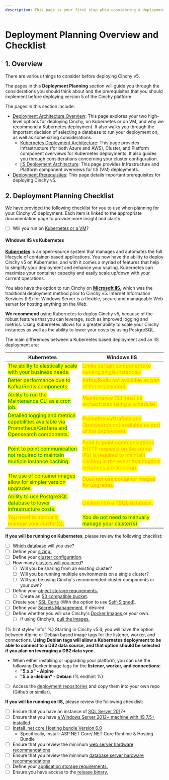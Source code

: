 ```yaml
---
description: This page is your first stop when considering a deployment of Cinchy v5.
---
```


# Deployment Planning Overview and Checklist

## 1. Overview

There are various things to consider before deploying Cinchy v5.

The pages in this **Deployment Planning** section will guide you through the considerations you should think about and the prerequisites that you should implement before deploying version 5 of the Cinchy platform.

The pages in this section include:

* [Deployment Architecture Overview](deployment-architecture-overview/): This page explores your two high-level options for deploying Cinchy, on Kubernetes or on VM, and why we recommend a Kubernetes deployment. It also walks you through the important decision of selecting a database to run your deployment on, as well as some sizing considerations.
  * [Kubernetes Deployment Architecture](deployment-architecture-overview/): This page provides Infrastructure (for both Azure and AWS), Cluster, and Platform component overviews for Kubernetes deployments. It also guides you through considerations concerning your cluster configuration.
  * [IIS Deployment Architecture](deployment-architecture-overview/iis-deployment-architecture.md): This page provides Infrastructure and Platform component overviews for IIS (VM) deployments.
* [Deployment Prerequisites](deployment-prerequisites/): This page details important prerequisites for deploying Cinchy v5.

## 2. Deployment Planning Checklist

We have provided the following checklist for you to use when planning for your Cinchy v5 deployment. Each item is linked to the appropriate documentation page to provide more insight and clarity.

* [ ] Will you run on [Kubernetes or a VM](deployment-architecture-overview/readme.md#1-kubernetes-vs-iis)?

#### WIndows IIS vs Kubernetes

[**Kubernetes**](https://kubernetes.io/docs/concepts/overview/what-is-kubernetes/) is an open-source system that manages and automates the full lifecycle of container-based applications. You now have the ability to deploy Cinchy v5 on Kubernetes, and with it comes a myriad of features that help to simplify your deployment and enhance your scaling. Kubernetes can maximize your container capacity and easily scale up/down with your current operations.&#x20;

You also have the option to run Cinchy on [**Microsoft IIS**](https://www.iis.net/overview)**,** which was the traditional deployment method prior to Cinchy v5. Internet Information Services (IIS) for Windows Server is a flexible, secure and manageable Web server for hosting anything on the Web.

**We recommend** using Kubernetes to deploy Cinchy v5, because of the robust features that you can leverage, such as improved logging and metrics. Using Kubernetes allows for a greater ability to scale your Cinchy instances as well as the ability to lower your costs by using PostgreSQL.

The main differences between a Kubernetes based deployment and an IIS deployment are:

| Kubernetes                                                                                                                              | Windows IIS                                                                                                                                                                           |
| --------------------------------------------------------------------------------------------------------------------------------------- | ------------------------------------------------------------------------------------------------------------------------------------------------------------------------------------- |
| <mark style="color:green;">The ability to elastically scale with your business needs.</mark>                                            | <mark style="color:orange;">Limits certain components to running single instances.</mark>                                                                                             |
| <mark style="color:green;">Better performance due to Kafka/Redis components.</mark>                                                     | <mark style="color:orange;">Kafka/Redis not available as part of the deployment.</mark>                                                                                               |
| <mark style="color:green;">Ability to run the Maintenance CLI as a cron job.</mark>                                                     | <mark style="color:orange;">Maintenance CLI must be orchestrated using a scheduler.</mark>                                                                                            |
| <mark style="color:green;">Detailed logging and metrics capabilities available via Prometheus/Grafana and Opensearch components.</mark> | <mark style="color:orange;">Prometheus/Grafana and Opensearch not available as part of the deployment.</mark>                                                                         |
| <mark style="color:green;">Point to point communication not required to maintain multiple instance caching.</mark>                      | <mark style="color:orange;">Point to point communications (HTTP requests on the server IPs) is required to maintain caching in the event that multiple instances are stood up.</mark> |
| <mark style="color:green;">The use of container images allow for simpler version upgrades.</mark>                                       | <mark style="color:orange;">Does not use container images for upgrades.</mark>                                                                                                        |
| <mark style="color:green;">Ability to use PostgreSQL database to lower infrastructure costs.</mark>                                     | <mark style="color:orange;">Locked into a TSQL database.</mark>                                                                                                                       |
| <mark style="color:orange;">You need to manually manage your cluster(s).</mark>                                                         | <mark style="color:green;">You do not need to manually manage your cluster(s).</mark>                                                                                                 |

**If you will be running on Kubernetes**, please review the following checklist:

- [ ] [Which database](deployment-architecture-overview/README.md#2-choosing-a-database) will you use?
- [ ] Define your [sizing.](deployment-architecture-overview/README.md#3-sizing-considerations-and-requirements)
- [ ] Define your [cluster configuration](deployment-architecture-overview/kubernetes-deployment-architecture.md#41-cluster-configuration).
- [ ] How many [clusters will you need](deployment-architecture-overview/kubernetes-deployment-architecture.md#41-cluster-configuration)?
  - [ ] Will you be sharing from an existing cluster?
  - [ ] Will you be running multiple environments on a single cluster?
  - [ ] Will you be using Cinchy's recommended cluster components or your own?
- [ ] Define your [object storage requirements.](deployment-architecture-overview/README.md#33-object-storage-requirements)
  - [ ] Create an [S3 compatible bucket](deployment-architecture-overview/README.md#33-object-storage-requirements).
- [ ] Create your [SSL Certs](deployment-prerequisites/README.md#ssl-certs) (With the option to use [Self-Signed](../kubernetes-deployment-installation/dusing-self-signed-ssl-certs-kubernetes-deployments.md)).
- [ ] Define your [Secrets Management,](deployment-prerequisites/README.md#14-secrets-management) if desired.
- [ ] Define whether you will use Cinchy's [Docker Images ](deployment-prerequisites/README.md#16-docker-images)or your own.
  - [ ] If using Cinchy’s, [pull the images.](deployment-prerequisites/README.md#161-accessing-cinchys-docker-images)

{% hint style="info" %}
Starting in Cinchy v5.4, you will have the option between Alpine or Debian based image tags for the listener, worker, and connections. **Using Debian tags will allow a Kubernetes deployment to be able to connect to a DB2 data source, and that option should be selected if you plan on leveraging a DB2 data sync.**

* When either installing or upgrading your platform, you can use the following Docker image tags for the **listener, worker, and connections:**
  * **"5.x.x" - Alpine**
  * **"5.x.x-debian" - Debian**
{% endhint %}

* [ ] Access the [deployment repositories](deployment-prerequisites/readme.md#deployment-prerequisites) and copy them into your own repo (Github or similar).

**If you will be running on IIS,** please review the following checklist:

* [ ] Ensure that you have an instance of [SQL Server 201](deployment-prerequisites/readme.md#deployment-prerequisites)7+
* [ ] Ensure that you have [a Windows Server 2012+ machine with IIS 7.5+ installed](deployment-prerequisites/readme.md#general-requirements)
* [ ] [Install .net core Hosting bundle Version 6.0](https://dotnet.microsoft.com/en-us/download/dotnet/6.0)
  * Specifically, install: ASP.NET Core/.NET Core Runtime & Hosting Bundle
* [ ] Ensure that you review the minimum [web server hardware recommendations](deployment-prerequisites/readme.md#system-requirements)
* [ ] Ensure that you review the minimum [database server hardware recommendations](deployment-prerequisites/readme.md/#system-requirements)
* [ ] Define your [application storage requirements.](deployment-architecture-overview/readme.md#32-application-storage-requirements)
* [ ] Ensure you have access to the[ release binary.](deployment-prerequisites/readme.md#access-the-artifacts)
